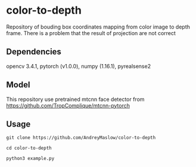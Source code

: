 # color-to-depth

Repository of bouding box coordinates mapping from color image to depth frame.
There is a problem that the result of projection are not correct

## Dependencies
opencv 3.4.1, pytorch (v1.0.0), numpy (1.16.1), pyrealsense2

## Model 
This repository use pretrained mtcnn face detector from https://github.com/TropComplique/mtcnn-pytorch

## Usage
```
git clone https://github.com/AndreyMaslow/color-to-depth

cd color-to-depth

python3 example.py
```
